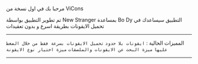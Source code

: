 مرحبا بك في اول نسخة من ViCons

تم تطوير التطبيق بواسطة New Stranger
بمساعدة Bo Dy
التطبيق سيساعدك في تحميل الايقونات بطريقة اسرع و بدون تعقيدات 
______________________________
المميزات الحالية :
`ايقونات بلا حدود`
`تحميل الايقونات بسرعة فقط من خلال الضغط عليها`
`ميزة البحث عن الايقونات والملصقات`
`ميزة اختيار نوع الايقونة`
_______________________________
